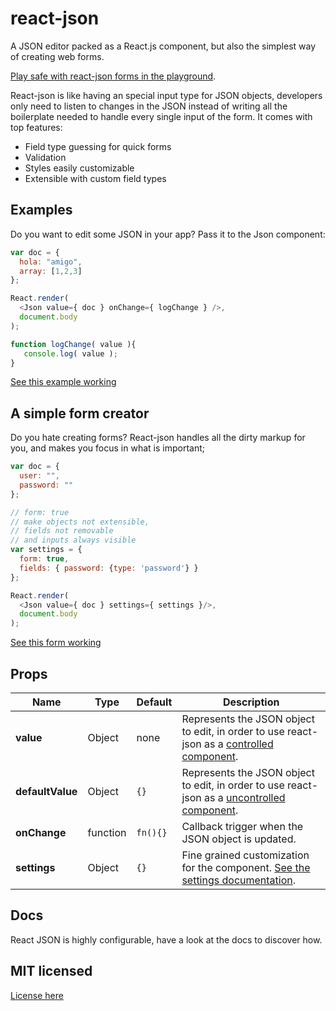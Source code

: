 # react-json
A JSON editor packed as a React.js component, but also the simplest way of creating web forms.

[Play safe with react-json forms in the playground](http://codepen.io/arqex/pen/rVWYgo?editors=001).

React-json is like having an special input type for JSON objects, developers only need to listen to changes in the JSON instead of writing all the boilerplate needed to handle every single input of the form. It comes with top features:
* Field type guessing for quick forms
* Validation
* Styles easily customizable
* Extensible with custom field types

## Examples
Do you want to edit some JSON in your app? Pass it to the Json component:
```js
var doc = {
  hola: "amigo",
  array: [1,2,3]
};

React.render(
  <Json value={ doc } onChange={ logChange } />,
  document.body
);

function logChange( value ){
   console.log( value );
}
```
[See this example working](http://codepen.io/arqex/pen/rVWYgo?editors=001)

## A simple form creator
Do you hate creating forms? React-json handles all the dirty markup for you, and makes you focus in what is important;
```js
var doc = {
  user: "",
  password: ""
};

// form: true
// make objects not extensible,
// fields not removable
// and inputs always visible
var settings = {
  form: true,
  fields: { password: {type: 'password'} }
};

React.render(
  <Json value={ doc } settings={ settings }/>, 
  document.body
);
```
[See this form working](http://codepen.io/arqex/pen/xGRpOx?editors=011)

## Props

| Name         | Type    | Default | Description |
| ------------ | ------- | ------- | ----------- |
| **value** | Object | none | Represents the JSON object to edit, in order to use react-json as a [controlled component](https://facebook.github.io/react/docs/forms.html#controlled-components).|
| **defaultValue** | Object | `{}` | Represents the JSON object to edit, in order to use react-json as a [uncontrolled component](https://facebook.github.io/react/docs/forms.html#uncontrolled-components).|
| **onChange** | function | `fn(){}` | Callback trigger when the JSON object is updated.|
| **settings** | Object | `{}` | Fine grained customization for the component. [See the settings documentation](docs/settings.md).|

## Docs
React JSON is highly configurable, have a look at the docs to discover how.

## MIT licensed
[License here](LICENSE)
